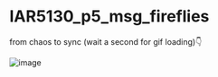 # IAR5130_p5_msg_fireflies
from chaos to sync (wait a second for gif loading)👇

![image](https://github.com/yunchen-lee/IAR5130_p5_msg_fireflies/blob/main/2023_0315_github_fireflyp5.gif)

